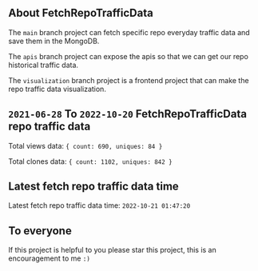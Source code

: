 ## About FetchRepoTrafficData

The `main` branch project can fetch specific repo everyday traffic data and save them in the MongoDB.

The `apis` branch project can expose the apis so that we can get our repo historical traffic data.

The `visualization` branch project is a frontend project that can make the repo traffic data visualization.

## `2021-06-28` To `2022-10-20` FetchRepoTrafficData repo traffic data

Total views data: `{ count: 690, uniques: 84 }`

Total clones data: `{ count: 1102, uniques: 842 }`

## Latest fetch repo traffic data time

Latest fetch repo traffic data time: `2022-10-21 01:47:20`

## To everyone

If this project is helpful to you please star this project, this is an encouragement to me `:)`



